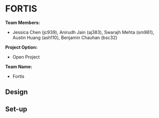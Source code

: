 # FORTIS
**Team Members:**  
- Jessica Chen (jc939), Anirudh Jain (aj383), Swarajh Mehta (sm961), Austin Huang (ash110), Benjamin Chauhan (bsc32)

**Project Option:**  
- Open Project

**Team Name:**  
- Fortis  

## Design

## Set-up
